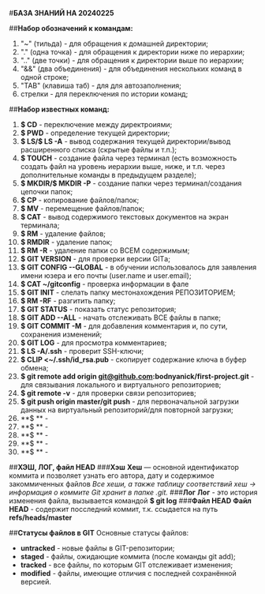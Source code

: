 #**БАЗА ЗНАНИЙ НА 20240225**

##**Набор обозначений к командам:**
1. "~" (тильда) - для обращения к домашней директории;
2. "." (одна точка) - для обращения к директории ниже по иерархии;
3. ".." (две точки) - для обращения к директории выше по иерархии;
4. "&&" (два объединения) - для объединения нескольких команд в одной строке;
5. "TAB" (клавиша таб) - для для автозаполнения;
6. стрелки - для переключения по истории команд;

##**Набор известных команд:**
1. **$ CD** - переключение между директроиями;
2. **$ PWD** - определение текущей директории;
3. **$ LS/$ LS -A** - вывод содержания текущей директории/вывод расширенного списка (скрытые файлы и т.п.);  
4. **$ TOUCH** - создание файла через терминал (есть возможность создать файл на уровень иерархии выше, ниже, и т.п. через дополнительные команды в предыдущем разделе);
5. **$ MKDIR/$ MKDIR -P** - создание папки через терминал/создания цепочки папок; 
6. **$ CP** - копирование файлов/папок;
7. **$ MV** - перемещение файлов/папок;
8. **$ CAT** - вывод содержимого текстовых документов на экран терминала;
9. **$ RM** - удаление файлов;
10. **$ RMDIR** - удаление папок;
11. **$ RM -R** - удаление папки со ВСЕМ содержимым;
12. **$ GIT VERSION** - для проверки версии GITа;
13. **$ GIT CONFIG --GLOBAL** - в обучении использовалось для заявления имени юзера и его почты (user.name и user.email);
14. **$ CAT ~/gitconfig** - проверка информации в фале
15. **$ GIT INIT** - слелать папку местонахождения РЕПОЗИТОРИЕМ;
16. **$ RM -RF** - разгитить папку;
17. **$ GIT STATUS** - показать статус репозитория;
18. **$ GIT ADD --ALL** - начать отслеживать ВСЕ файлы в папке;
19. **$ GIT COMMIT -M** - для добавления комментария и, по сути, сохранения изменений;
20. **$ GIT LOG** - для просмотра комментариев;
21. **$ LS -A/.ssh** - проверит SSH-ключи;
22. **$ CLIP <~/.ssh/id_rsa.pub** - скопирует содержание ключа в буфер обмена; 
23. **$ git remote add origin git@github.com:bodnyanick/first-project.git** - для связывания локального и виртуального репозиториев;
24. **$ git remote -v** - для проверки связи репозиториев; 
25. **$ git push origin master/git push** - для первоначальной загрузки данных на виртуальный репозиторий/для повторной загрузки; 
26. **$ ** - 
27. **$ ** - 
28. **$ ** - 
29. **$ ** - 
30. **$ ** - 

##**ХЭШ, ЛОГ, файл HEAD**
###**Хэш**
**Хеш** — основной идентификатор коммита и позволяет узнать его автора, дату и содержимое закоммиченных файлов
*Все хеши, а также таблицу соответствий хеш → информация о коммите Git хранит в папке .git.*
###**Лог**
**Лог** - это история изменения файла, вызывается командой **$ git log**
###**Файл HEAD**
**Файл HEAD** - содержит посследний коммит, т.к. ссыдается на путь **refs/heads/master**

##**Статусы файлов в GIT**
Основные статусы файлов: 
- **untracked** - новые файлы в GIT-репозитории;
- **staged** - файлы, ожидающие коммита (после команды git add);
- **tracked** - все файлы, по которым GIT отслеживает изменения;
- **modified** - файлы, имеющие отличия с последней сохранённой версией.





